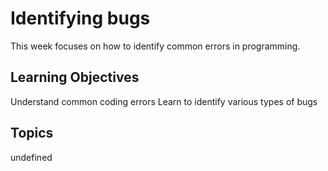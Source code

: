 # Identifying bugs

This week focuses on how to identify common errors in programming.

## Learning Objectives
Understand common coding errors
Learn to identify various types of bugs

## Topics
undefined